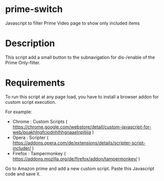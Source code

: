 # prime-switch
Javascript to filter Prime Video page to show only included items

# Description
This script add a small button to the subnavigation for dis-/enable of the Prime Only-filter.

# Requirements
To run this script at any page load, you have to install a browser addon for custom script execution.

For example:
* Chrome : Custom Scripts ( https://chrome.google.com/webstore/detail/custom-javascript-for-web/poakhlngfciodnhlhhgnaaelnpjljija )
* Opera : Scripter ( https://addons.opera.com/de/extensions/details/scripter-script-includer/ )
* Firefox : Tampermonkey ( https://addons.mozilla.org/de/firefox/addon/tampermonkey/ )

Go to Amazon prime and add a new custom script. Paste this Javascript code and save it.
